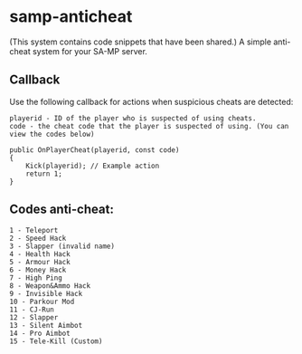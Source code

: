 # samp-anticheat

(This system contains code snippets that have been shared.)
A simple anti-cheat system for your SA-MP server.

## Callback
Use the following callback for actions when suspicious cheats are detected:

```
playerid - ID of the player who is suspected of using cheats.
code - the cheat code that the player is suspected of using. (You can view the codes below)
```
```pawn
public OnPlayerCheat(playerid, const code)
{
    Kick(playerid); // Example action
    return 1;
}
```

## Codes anti-cheat:
```
1 - Teleport
2 - Speed Hack
3 - Slapper (invalid name)
4 - Health Hack
5 - Armour Hack
6 - Money Hack
7 - High Ping
8 - Weapon&Ammo Hack
9 - Invisible Hack
10 - Parkour Mod
11 - CJ-Run
12 - Slapper
13 - Silent Aimbot
14 - Pro Aimbot
15 - Tele-Kill (Custom)
```
